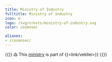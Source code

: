 ```yaml
---
title: Ministry of Industry
fulltitle: Ministry of Industry
icon: ⚙️
logo: /svg/crests/ministry-of-industry.svg
color: cosmosec

aliases:
- /cosmosec/
---
```

{{<note>}}
߷ This *[ministry](/ministries/)* is part of {{<link/vekllei>}}
{{</note>}}
